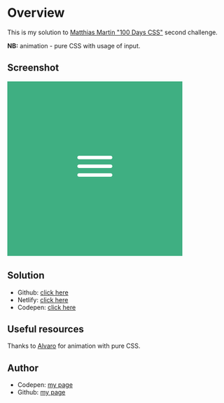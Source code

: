 # Overview

This is my solution to [Matthias Martin "100 Days CSS"](https://codepen.io/roydigerhund) second challenge.

**NB:** animation - pure CSS with usage of input.

## Screenshot

![screenshot](./screenshots/screenshot.png)

## Solution

- Github: [click here]()
- Netlify: [click here]()
- Codepen: [click here]()

## Useful resources

Thanks to [Alvaro](https://codepen.io/alvarotrigo/pen/yLzaPVJ) for animation with pure CSS.

## Author

- Codepen: [my page](https://codepen.io/yulich)
- Github: [my page](https://github.com/yulich81)